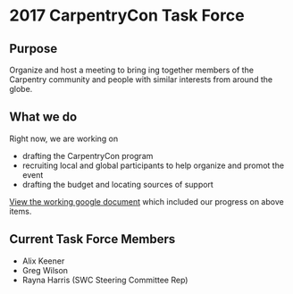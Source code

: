 # 2017 CarpentryCon Task Force

## Purpose 
Organize and host a meeting to bring ing together members of the Carpentry community and people with similar interests from around the globe.

## What we do
Right now, we are working on
- drafting the CarpentryCon program
- recruiting local and global participants to help organize and promot the event
- drafting the budget and locating sources of support

[View the working google document](https://docs.google.com/document/d/1NzZiTsPMArUyZ2S-pblOZZ84a-xp23Zuu6IjD-YXIEg/edit) which included our progress on above items.

## Current Task Force Members
- Alix Keener 
- Greg Wilson
- Rayna Harris (SWC Steering Committee Rep)



